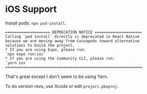 iOS Support
===========

Install pods: `npx pod-install`.

```
==================== DEPRECATION NOTICE =====================
Calling `pod install` directly is deprecated in React Native
because we are moving away from Cocoapods toward alternative
solutions to build the project.
* If you are using Expo, please run:
`npx expo run:ios`
* If you are using the Community CLI, please run:
`yarn ios`
=============================================================
```
That's great except I don't seem to be using Yarn.

To do version revs, use Xcode or edit `project.pbxproj`.